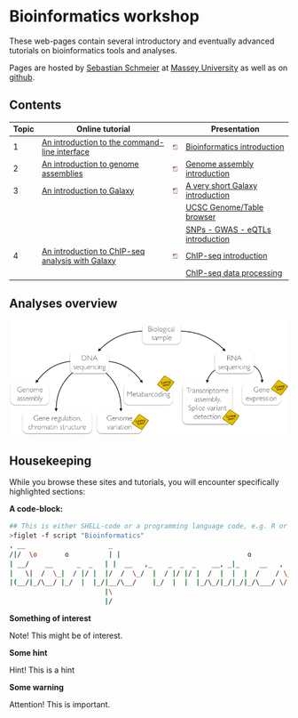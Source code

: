 # Bioinformatics workshop
These web-pages contain several introductory and eventually advanced tutorials on bioinformatics tools and analyses.

Pages are hosted by [Sebastian Schmeier](http://compbio.massey.ac.nz/schmeier) at [Massey University](http://compbio.massey.ac.nz/courses/bioinf-workshop/) as well as on [github](http://sschmeier.github.io/bioinf-workshop/).

## Contents

| Topic | Online tutorial |   | Presentation |
|-------|-----------------|:-:|--------------|
| 1 | [An introduction to the command-line interface](cli/index.md) | [![](data/pdf_small.png)](cli/doc/AnIntroductionToTheCLI_sschmeier.pdf) | [Bioinformatics introduction](http://dx.doi.org/10.6084/m9.figshare.1506799) |
| 2 | [An introduction to genome assemblies](genome-assembly/index.md) | [![](data/pdf_small.png)](genome-assembly/doc/GenomeAssembly_sschmeier.pdf) | [ Genome assembly introduction](http://dx.doi.org/10.6084/m9.figshare.1506793) |
| 3 | [An introduction to Galaxy](galaxy-intro/index.md) | [![](data/pdf_small.png)](galaxy-intro/doc/AnIntroductionToGalaxy_sschmeier.pdf) | [A very short Galaxy introduction](http://dx.doi.org/10.6084/m9.figshare.1537481) |
|  |  |  | [UCSC Genome/Table browser](http://dx.doi.org/10.6084/m9.figshare.1537482) |
|  |  |  | [SNPs - GWAS - eQTLs introduction](http://dx.doi.org/10.6084/m9.figshare.1515026) |
| 4 | [An introduction to ChIP-seq analysis with Galaxy](galaxy-chipseq/index.md) | [![](data/pdf_small.png)]() | [ChIP-seq introduction ]() |
|  |  |  | [ChIP-seq data processing ]() |

## Analyses overview

![Overview](data/WorkshopOverview.jpg)

## Housekeeping
While you browse these sites and tutorials, you will encounter specifically highlighted sections:

**A code-block:**

```bash
## This is either SHELL-code or a programming language code, e.g. R or python
>figlet -f script "Bioinformatics"
, __                     _
/|/  \o       o          | |                                o
| __/    __      _  _   | |  __   ,_    _  _  _    __, _|_     __   ,
|   \|  /  \_|  / |/ |  |/  /  \_/  |  / |/ |/ |  /  |  |  |  /    / \_
|(__/|_/\__/ |_/  |  |_/|__/\__/    |_/  |  |  |_/\_/|_/|_/|_/\___/ \/
                        |\
                        |/
```

**Something of interest**

Note! This might be of interest.

**Some hint**

Hint! This is a hint

**Some warning**

Attention! This is important.
